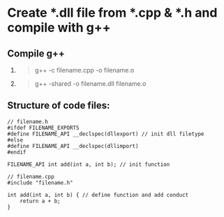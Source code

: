 # Create *.dll file from *.cpp & *.h and compile with g++


## Compile g++
1) >g++ -c filename.cpp -o filename.o 

2) >g++ -shared -o filename.dll filename.o

## Structure of code files:

```
// filename.h
#ifdef FILENAME_EXPORTS
#define FILENAME_API __declspec(dllexport) // init dll filetype
#else
#define FILENAME_API __declspec(dllimport)
#endif

FILENAME_API int add(int a, int b); // init function
```

```
// filename.cpp
#include "filename.h"

int add(int a, int b) { // define function and add conduct
    return a + b;
}
```
